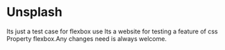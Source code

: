 # Unsplash
Its just a test case for flexbox use
Its a website for testing a feature of css Property flexbox.Any changes need is always welcome.
